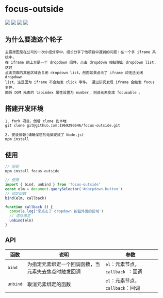 # focus-outside

![](http://img.shields.io/travis/1969290646/stylus-converter.svg)
![](https://img.shields.io/npm/dt/focus-outside.svg)
![](https://img.shields.io/npm/v/focus-outside.svg)
![](https://img.shields.io/npm/l/focus-outside.svg)

## 为什么要造这个轮子

	主要原因是在公司的一次小组分享中，组长分享了他项目中遇到的问题：在一个多 iframe 系统中，
	在 iframe 的上方是一个 dropdown 组件，点击 dropdown 按钮弹出 dropdown list, 这时
	点击页面的其他区域会关闭 dropdown list。然而如果点击了 iframe 却无法关闭 dropdown
	list，这是因为 iframe 不会触发 click 事件。 通过研究发现 iframe 会触发 focus 事件，
	而将 DOM 元素的 tabindex 属性设置为 number, 则该元素变成 focusable 。

## 搭建开发环境

```shell
1. fork 项目，然后 clone 到本地
git clone git@github.com:1969290646/focus-outside.git

2. 安装依赖(请确保您的电脑安装了 Node.js)
npm install
```

## 使用

```javascript
// 安装
npm install focus-outside

// 使用
import { bind, unbind } from 'focus-outside'
const elm = document.querySelector('#dorpdown-button')
// 绑定函数
bind(elm, callback)

function callback () {
  console.log('您点击了 dropdown 按钮外面的区域')
  // 清除绑定
  unbind(elm)
}
```

## API

| 函数  | 说明 | 参数 |
| ---  | ---  | --- |
| `bind ` | 为指定元素绑定一个回调函数，当元素失去焦点时触发回调 | `el`：元素节点，`callback `：回调 |
| `unbind` | 取消元素绑定的函数 | `el`：元素节点，`callback`：回调 |
